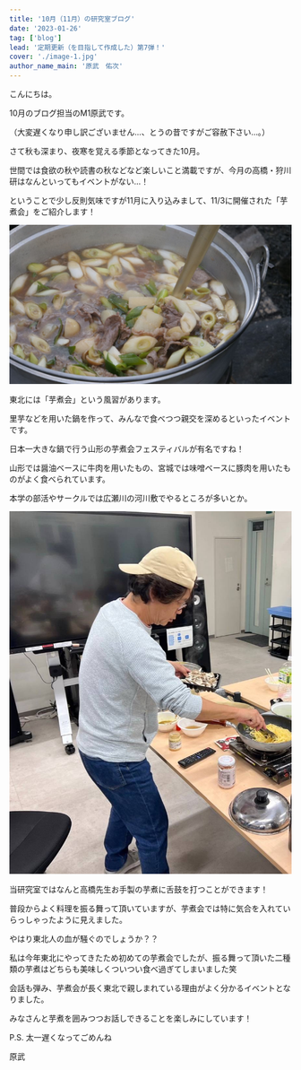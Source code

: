 ```yaml
---
title: '10月（11月）の研究室ブログ'
date: '2023-01-26'
tag: ['blog']
lead: '定期更新（を目指して作成した）第7弾！'
cover: './image-1.jpg'
author_name_main: '原武　佑次'
---
```


こんにちは。

10月のブログ担当のM1原武です。

（大変遅くなり申し訳ございません…、とうの昔ですがご容赦下さい…。）

さて秋も深まり、夜寒を覚える季節となってきた10月。

世間では食欲の秋や読書の秋などなど楽しいこと満載ですが、今月の高橋・狩川研はなんといってもイベントがない…！

ということで少し反則気味ですが11月に入り込みまして、11/3に開催された「芋煮会」をご紹介します！

![](./image-1.jpg)

東北には「芋煮会」という風習があります。

里芋などを用いた鍋を作って、みんなで食べつつ親交を深めるといったイベントです。

日本一大きな鍋で行う山形の芋煮会フェスティバルが有名ですね！

山形では醤油ベースに牛肉を用いたもの、宮城では味噌ベースに豚肉を用いたものがよく食べられています。

本学の部活やサークルでは広瀬川の河川敷でやるところが多いとか。

![](./image-2.jpg)

当研究室ではなんと高橋先生お手製の芋煮に舌鼓を打つことができます！

普段からよく料理を振る舞って頂いていますが、芋煮会では特に気合を入れていらっしゃったように見えました。

やはり東北人の血が騒ぐのでしょうか？？


私は今年東北にやってきたため初めての芋煮会でしたが、振る舞って頂いた二種類の芋煮はどちらも美味しくついつい食べ過ぎてしまいました笑

会話も弾み、芋煮会が長く東北で親しまれている理由がよく分かるイベントとなりました。

みなさんと芋煮を囲みつつお話しできることを楽しみにしています！

P.S. 太一遅くなってごめんね

原武